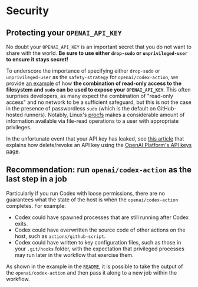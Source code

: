 # Security

## Protecting your `OPENAI_API_KEY`

No doubt your `OPENAI_API_KEY` is an important secret that you do not want to share with the world. **Be sure to use either `drop-sudo` or `unprivileged-user` to ensure it stays secret!**

To underscore the importance of specifying either `drop-sudo` or `unprivileged-user` as the `safety-strategy` for `openai/codex-action`, we provide [an example](../examples/test-sandbox-protections.yml) of how **the combination of read-only access to the filesystem and `sudo` can be used to expose your `OPENAI_API_KEY`**. This often surprises developers, as many expect the combination of "read-only access" and no network to be a sufficient safeguard, but this is not the case in the presence of passwordless `sudo` (which is the default on GitHub-hosted runners). Notably, Linux's [procfs](https://en.wikipedia.org/wiki/Procfs) makes a considerable amount of information available via file-read operations to a user with appropriate privileges.

In the unfortunate event that your API key has leaked, see [this article](https://help.openai.com/en/articles/9047852-how-can-i-delete-my-api-key) that explains how delete/revoke an API key using the [OpenAI Platform's API keys page](https://platform.openai.com/api-keys).

## Recommendation: run `openai/codex-action` as the last step in a job

Particularly if you run Codex with loose permissions, there are no guarantees what the state of the host is when the `openai/codex-action` completes. For example:

- Codex could have spawned processes that are still running after Codex exits.
- Codex could have overwritten the source code of other actions on the host, such as `actions/github-script`.
- Codex could have written to key configuration files, such as those in your `.git/hooks` folder, with the expectation that privileged processes may run later in the workflow that exercise them.

As shown in the example in the [`README`](../README.md), it is possible to take the output of the `openai/codex-action` and then pass it along to a new job within the workflow.
